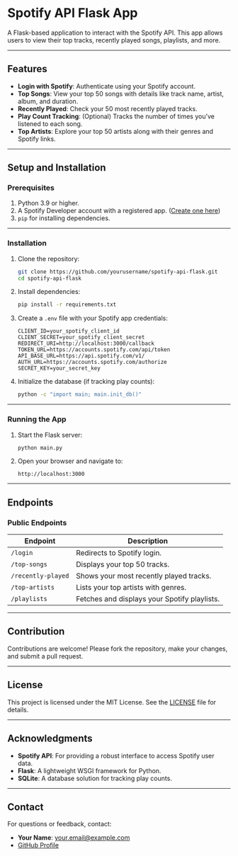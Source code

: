 # Spotify API Flask App

A Flask-based application to interact with the Spotify API. This app allows users to view their top tracks, recently played songs, playlists, and more.

---

## Features

- **Login with Spotify**: Authenticate using your Spotify account.
- **Top Songs**: View your top 50 songs with details like track name, artist, album, and duration.
- **Recently Played**: Check your 50 most recently played tracks.
- **Play Count Tracking**: (Optional) Tracks the number of times you’ve listened to each song.
- **Top Artists**: Explore your top 50 artists along with their genres and Spotify links.

---

## Setup and Installation

### Prerequisites

1. Python 3.9 or higher.
2. A Spotify Developer account with a registered app. ([Create one here](https://developer.spotify.com/dashboard/))
3. `pip` for installing dependencies.

---

### Installation

1. Clone the repository:
   ```bash
   git clone https://github.com/yourusername/spotify-api-flask.git
   cd spotify-api-flask
   ```

2. Install dependencies:
   ```bash
   pip install -r requirements.txt
   ```

3. Create a `.env` file with your Spotify app credentials:
   ```plaintext
   CLIENT_ID=your_spotify_client_id
   CLIENT_SECRET=your_spotify_client_secret
   REDIRECT_URI=http://localhost:3000/callback
   TOKEN_URL=https://accounts.spotify.com/api/token
   API_BASE_URL=https://api.spotify.com/v1/
   AUTH_URL=https://accounts.spotify.com/authorize
   SECRET_KEY=your_secret_key
   ```

4. Initialize the database (if tracking play counts):
   ```bash
   python -c "import main; main.init_db()"
   ```

---

### Running the App

1. Start the Flask server:
   ```bash
   python main.py
   ```

2. Open your browser and navigate to:
   ```
   http://localhost:3000
   ```

---

## Endpoints

### Public Endpoints

| Endpoint             | Description                                     |
|----------------------|-------------------------------------------------|
| `/login`             | Redirects to Spotify login.                    |
| `/top-songs`         | Displays your top 50 tracks.                   |
| `/recently-played`   | Shows your most recently played tracks.         |
| `/top-artists`       | Lists your top artists with genres.            |
| `/playlists`         | Fetches and displays your Spotify playlists.   |

---

## Contribution

Contributions are welcome! Please fork the repository, make your changes, and submit a pull request.

---

## License

This project is licensed under the MIT License. See the [LICENSE](LICENSE) file for details.

---

## Acknowledgments

- **Spotify API**: For providing a robust interface to access Spotify user data.
- **Flask**: A lightweight WSGI framework for Python.
- **SQLite**: A database solution for tracking play counts.

---

## Contact

For questions or feedback, contact:
- **Your Name**: your.email@example.com
- [GitHub Profile](https://github.com/yourusername)
